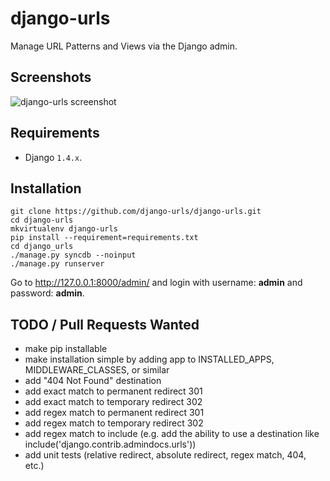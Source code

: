 django-urls
===========

Manage URL Patterns and Views via the Django admin.

## Screenshots

![django-urls screenshot](https://raw.github.com/django-urls/django-urls/master/screenshot.png "")

## Requirements

* Django `1.4.x`.

## Installation

    git clone https://github.com/django-urls/django-urls.git
    cd django-urls
    mkvirtualenv django-urls
    pip install --requirement=requirements.txt
    cd django_urls
    ./manage.py syncdb --noinput
    ./manage.py runserver

Go to http://127.0.0.1:8000/admin/ and login with username: **admin** and password: **admin**.

## TODO / Pull Requests Wanted

- make pip installable
- make installation simple by adding app to INSTALLED_APPS, MIDDLEWARE_CLASSES, or similar
- add "404 Not Found" destination
- add exact match to permanent redirect 301
- add exact match to temporary redirect 302
- add regex match to permanent redirect 301
- add regex match to temporary redirect 302
- add regex match to include (e.g. add the ability to use a destination like include('django.contrib.admindocs.urls'))
- add unit tests (relative redirect, absolute redirect, regex match, 404, etc.)
